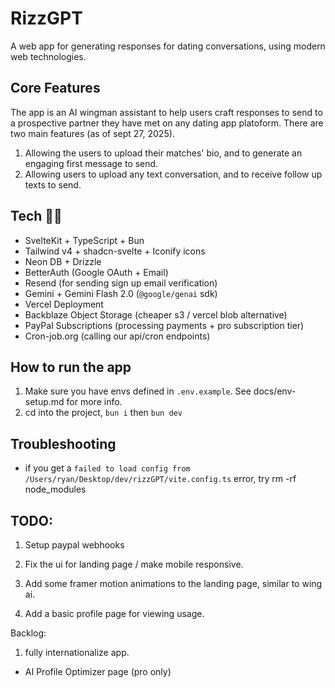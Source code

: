 # RizzGPT

A web app for generating responses for dating conversations, using modern web technologies.

## Core Features

The app is an AI wingman assistant to help users craft responses to send to a prospective partner they have met on any dating app platoform.
There are two main features (as of sept 27, 2025).

1. Allowing the users to upload their matches' bio, and to generate an engaging first message to send.
2. Allowing users to upload any text conversation, and to receive follow up texts to send.

## Tech 👨‍💻

- SvelteKit + TypeScript + Bun
- Tailwind v4 + shadcn-svelte + Iconify icons
- Neon DB + Drizzle
- BetterAuth (Google OAuth + Email)
- Resend (for sending sign up email verification)
- Gemini + Gemini Flash 2.0 (`@google/genai` sdk)
- Vercel Deployment
- Backblaze Object Storage (cheaper s3 / vercel blob alternative)
- PayPal Subscriptions (processing payments + pro subscription tier)
- Cron-job.org (calling our api/cron endpoints)

## How to run the app

1. Make sure you have envs defined in `.env.example`. See docs/env-setup.md for more info.
2. cd into the project, `bun i` then `bun dev`

## Troubleshooting

- if you get a `failed to load config from /Users/ryan/Desktop/dev/rizzGPT/vite.config.ts` error, try rm -rf node_modules

## TODO:

1. Setup paypal webhooks

1. Fix the ui for landing page / make mobile responsive.
1. Add some framer motion animations to the landing page, similar to wing ai.
1. Add a basic profile page for viewing usage.

Backlog:

1. fully internationalize app.

- AI Profile Optimizer page (pro only)
